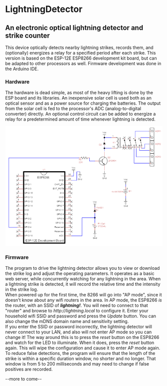 # LightningDetector  
## An electronic optical lightning detector and strike counter

This device optically detects nearby lightning strikes, records them, and (optionally) energizes a relay for a specified period after each strike.  This version is based on the ESP-12E ESP8266 development kit board, but can be adapted to other processors as well.  Firmware development was done in the Arduino IDE.

### Hardware
The hardware is dead simple, as most of the heavy lifting is done by the ESP board and its libraries. An inexpensive solar cell is used both as an optical sensor and as a power source for charging the batteries.  The output from the solar cell is fed to the processor's ADC (analog-to-digital converter) directly. An optional control circuit can be added to energize a relay for a predetermined amount of time whenever lightning is detected.  

![Circuit Schematic](https://github.com/buteomont/LightningDetector/blob/master/lightningDetectorV4.0.png "Schematic")

### Firmware
The program to drive the lightning detector allows you to view or download the strike log and adjust the operating parameters. It operates as a basic web server, while concurrently watching for any lightning in the area.  When a lightning strike is detected, it will record the relative time and the intensity in the strike log.   
When powered up for the first time, the 8266 will go into "AP mode", since it doesn't know about any wifi routers in the area.  In AP mode, the ESP8266 *is* the router, with an SSID of **_lightning!_**.  You will need to connect to that "router" and browse to _http://lightning.local_ to configure it.  Enter your household wifi SSID and password and press the _Update_ button.  You can also change the mDNS domain name and sensitivity setting.  
If you enter the SSID or password incorrectly, the lightning detector will never connect to your LAN, and also will not enter AP mode so you can change it!  The way around this is to press the _reset_ button on the ESP8266 and watch for the LED to illuminate.  When it does, press the _reset_ button again.  This will wipe the configuration and cause it to enter AP mode again.
To reduce false detections, the program will ensure that the length of the strike is within a specific duration window, no shorter and no longer. That window is from 5 to 200 milliseconds and may need to change if false positives are recorded.

--more to come--
